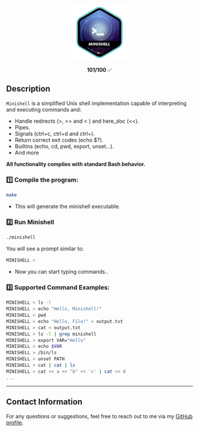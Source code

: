<p align="center">
  <img src="https://github.com/Ailton-Bezerra/Ailton-Bezerra/blob/main/badges/minishelle.png" alt="minishell 42 project badge"/>
<p align="center">
<p align="center">
  <strong>101/100</strong> ✅
</p>

## Description
`Minishell` is a simplified Unix shell implementation capable of interpreting and executing commands and:
- Handle redirects (>, >> and < ) and here_doc (<<).
- Pipes.
- Signals (ctrl+c, ctrl+d and ctrl+\).
- Return correct exit codes (echo $?).
- Builtins (echo, cd, pwd, export, unset...).
- And more
  
**All functionality complies with standard Bash behavior.**

### 1️⃣ Compile the program:
```sh
make
```
- This will generate the minishell executable.

### 2️⃣ Run Minishell
```sh
./minishell
```
You will see a prompt similar to:
```sh
MINISHELL > 
```
- Now you can start typing commands..

### 3️⃣  Supported Command Examples:
```sh
MINISHELL > ls -l
MINISHELL > echo "Hello, Minishell!"
MINISHELL > pwd
MINISHELL > echo "Hello, File!" > output.txt
MINISHELL > cat < output.txt
MINISHELL > ls -l | grep minishell
MINISHELL > export VAR="Hello"
MINISHELL > echo $VAR
MINISHELL > /bin/ls
MINISHELL > unset PATH
MINISHELL > cat | cat | ls
MINISHELL > cat << a << "b" << 'c' | cat << d
...
```
---
## Contact Information
For any questions or suggestions, feel free to reach out to me via my [GitHub profile](https://github.com/Ailton-Bezerra).
